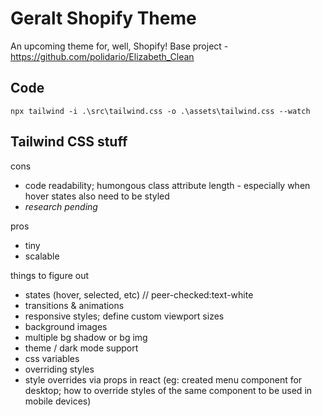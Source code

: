 # Geralt Shopify Theme

An upcoming theme for, well, Shopify!
Base project - https://github.com/polidario/Elizabeth_Clean


## Code

`npx tailwind -i .\src\tailwind.css -o .\assets\tailwind.css --watch`


## Tailwind CSS stuff

cons
* code readability; humongous class attribute length - especially when hover states also need to be styled
* *research pending*

pros
* tiny
* scalable

things to figure out
* states (hover, selected, etc) // peer-checked:text-white
* transitions & animations
* responsive styles; define custom viewport sizes
* background images
* multiple bg shadow or bg img
* theme / dark mode support
* css variables
* overriding styles
* style overrides via props in react (eg: created menu component for desktop; how to override styles of the same component to be used in mobile devices)